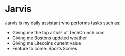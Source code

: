 # Jarvis
Jarvis is my daily assistant who performs tasks such as:
  - Giving me the top article of TechCrunch.com
  - Giving me Bostons updated weather
  - Giving me Litecoins current value
  - Feature to come: Sports Scores
